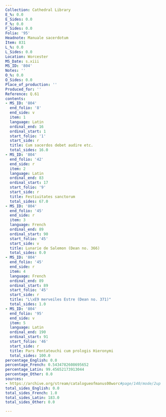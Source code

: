 ```yaml
---
Collection: Cathedral Library
E_%: 0.0
E_Sides: 0.0
F_%: 0.0
F_Sides: 0.0
Folia: '95'
Headnote: Manuale sacerdotum
Item: 831
L_%: 0.0
L_Sides: 0.0
Location: Worcester
MS_Date: s.xiii
MS_ID: '804'
Notes: ''
O_%: 0.0
O_Sides: 0.0
Place_of_production: ''
Produced_for: ''
Reference: Q.61
contents:
- MS_ID: '804'
  end_folio: '8'
  end_side: v
  item: 1
  language: Latin
  ordinal_end: 16
  ordinal_start: 1
  start_folio: '1'
  start_side: r
  title: Cum sacerdos debet audire etc.
  total_sides: 16.0
- MS_ID: '804'
  end_folio: '42'
  end_side: r
  item: 2
  language: Latin
  ordinal_end: 83
  ordinal_start: 17
  start_folio: '9'
  start_side: r
  title: Festiuitates sanctorum
  total_sides: 67.0
- MS_ID: '804'
  end_folio: '45'
  end_side: r
  item: 3
  language: French
  ordinal_end: 89
  ordinal_start: 90
  start_folio: '45'
  start_side: v
  title: Lunarie de Salemon (Dean no. 366)
  total_sides: 0.0
- MS_ID: '804'
  end_folio: '45'
  end_side: r
  item: 4
  language: French
  ordinal_end: 89
  ordinal_start: 89
  start_folio: '45'
  start_side: r
  title: "L\xE9 merveiles Estre (Dean no. 371)"
  total_sides: 1.0
- MS_ID: '804'
  end_folio: '95'
  end_side: v
  item: 5
  language: Latin
  ordinal_end: 190
  ordinal_start: 91
  start_folio: '46'
  start_side: r
  title: Pars Pentateuchi cum prologis Hieronymi
  total_sides: 100.0
percentage_English: 0.0
percentage_French: 0.5434782608695652
percentage_Latin: 99.45652173913044
percentage_Other: 0.0
sources:
- https://archive.org/stream/catalogueofmanus00worc#page/140/mode/2up
total_sides_English: 0.0
total_sides_French: 1.0
total_sides_Latin: 183.0
total_sides_Other: 0.0

---
```

